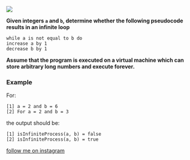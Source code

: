 <a href="https://www.instagram.com/9_Tay"><img src="https://img.shields.io/badge/instagram-%23E4415F?style=flat&logo=instagram&logoColor=white"/></a>

**Given integers `a` and `b`, determine whether the following pseudocode results in an infinite loop**
```
while a is not equal to b do
increase a by 1
decrease b by 1
```
**Assume that the program is executed on a virtual machine which can store arbitrary long numbers and execute forever.**

### Example

For:

```
[1] a = 2 and b = 6
[2] For a = 2 and b = 3
```

the output should be:

```
[1] isInfiniteProcess(a, b) = false
[2] isInfiniteProcess(a, b) = true
```

[follow me on instagram](https://www.instagram.com/9_tay)